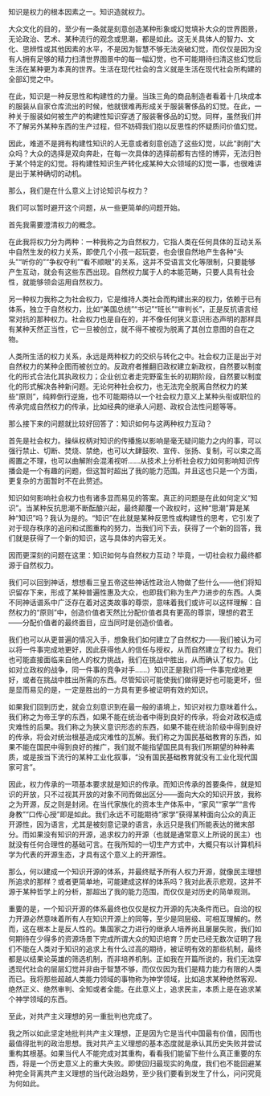 知识是权力的根本因素之一。知识造就权力。

大众文化的目的，至少有一条就是刻意创造某种形象或幻觉填补大众的世界图景，无论政治、艺术、某种流行的观念或思潮，都是如此。这无关具体人的智力、文化、思辨性或其他因素的水平，不是因为智慧不够无法突破幻觉，而仅仅是因为没有人拥有足够的精力扫清世界图景中的每一幅幻觉，也不可能期待扫清这些幻觉后生活在某种更为本真的世界。生活在现代社会的含义就是生活在现代社会所构建的全部幻觉之中。

在此，知识是一种反思性和构建性的力量。当珠三角的商品制造者看着十几块成本的服装从自家仓库流出的时候，他就很难再形成关于服装奢侈品的幻觉。在此，一种关于服装如何被生产的构建性知识穿透了服装奢侈品的幻觉。同样，虽然我们并不了解另外某种东西的生产过程，但不妨碍我们抱以反思性的怀疑质问价值幻觉。

因此，难道不是拥有构建性知识的人无意或者刻意创造了这些幻觉，以此“剥削”大众吗？大众的选择是双向奔赴，在每一次具体的选择前都有古怪的博弈，无法归咎于某个特定的幻觉。将构建性知识生产转化成某种大众领域的幻觉一事，也很难讲是出于某种确切的动机。

那么，我们是在什么意义上讨论知识与权力？

我们可以暂时避开这个问题，从一些更简单的问题开始。

首先我需要澄清权力的概念。

在此我将权力分为两种：一种我称之为自然权力，它指人类在任何具体的互动关系中自然生发的权力关系，即使几个小孩一起玩耍，也会很自然地产生各种“头头”“听你的”“争权夺利”“看不顺眼”的关系，这并不受语言文化等限制，只要能够产生互动，就会有这些东西出现。自然权力属于人的本能范畴，只要人具有社会性，就能够领会运用自然权力。

另一种权力我称之为社会权力，它是维持人类社会而构建出来的权力，依赖于已有体系，独立于自然权力，比如“美国总统”“书记”“班长”“审判长”，正是反抗语言经常对抗的那种权力。社会权力也是自在的，并不像任何狭义意识形态声明的那样具有某种天然正当性，它一旦被创立，就不得不被视为脱离了其创立意图的自在之物。

人类所生活的权力关系，永远是两种权力的交织与转化之中。社会权力正是出于对自然权力的某种企图而被创立的。反政府者推翻旧政权建立新政权，自然要以制度化的形式合法化其执政权力；企业创立者走完野蛮生长的初期阶段，自然要以制度化的形式解决各种新问题。无论何种社会权力，也无法完全脱离自然权力的某些“原则”，纯粹倒行逆施，也不可能期待以一个社会权力意义上某种头衔或职位的传承完成自然权力的传承，比如经典的继承人问题、政权合法性问题等等。

那么接下来的问题就比较好回答了：知识如何与这两种权力互动？

首先是社会权力。操纵权柄对知识的传播施以影响是毫无疑问能力之内的事，可以强行禁止、切断、焚烧、禁绝，也可以大肆鼓吹、宣传、张扬、复制，可以束之高阁置之不理，也可以曲解附会混淆视听……从技术上分析社会权力如何影响知识传播会是一个有趣的问题，但这暂时超出了我的能力范围。并且这也只是一个方面，更复杂的方面暂时不在此赘述。

知识如何影响社会权力也有诸多显而易见的答案。真正的问题是在此如何定义“知识”。当某种反抗思潮不断酝酿兴起，最终颠覆一个政权时，这种“思潮”算是某种“知识”吗？我认为是的。“知识”在此就是某种反思性或构建性的思考，它引发了对于现存秩序的追问和试图重构的努力，当我们问下去，获得了一个新的回答，我们就是获得了一个新的知识，这与具体的内容无关。

因而更深刻的问题在这里：知识如何与自然权力互动？毕竟，一切社会权力最终都源于自然权力。

我们可以回到神话，想想看三皇五帝这些神话性政治人物做了些什么——他们将知识留存下来，形成了某种普遍性惠及大众，也即我们称为生产力进步的东西。人类不同神话谱系中广泛存在着对这类故事的尊崇，意味着我们或许可以这样理解：自然权力的“原则”中，创造价值者天然比分配价值者具有更高的尊崇，理想的君王——分配价值者的最终面目，应当同时是创造价值者。

我们也可以从更普遍的情况入手，想象我们如何建立了自然权力——我们被认为可以将一件事完成地更好，因此获得他人的信任与授权，从而自然建立了权力。我们也可能直接面临来自他人的权力挑战，我们在挑战中胜出，从而确认了权力。（比如对立政权的战争，同一件事的竞争对手……）知识正是我们将一件事完成地更好，或者在挑战中胜出所需的东西。尽管知识可能使我们做得更好也可能更坏，但是显而易见的是，一定是胜出的一方具有更多被证明有效的知识。

如果我们回到历史，就会立刻意识到在最一般的语境上，知识对权力意味着什么。我们称之为帝王学的东西，如果不能在统治者中得到良好的传承，将会对政权造成灾难性的后果。我们称之为狭义意识形态的东西，如果不能在统治阶级中得到良好的传承，将会对统治根基造成灾难性的瓦解。我们称之为国民基础教育的东西，如果不能在国民中得到良好的推广，我们就不能指望国民具有我们所期望的种种素质，或是按当下流行的某种工业化叙事，“没有国民基础教育就没有工业化现代国家可言”。

因此，权力传承的一项基本要求就是知识的传承。而知识传承的首要条件，就是知识的开放，只不过视其开放的对象不同而做出区分——面向大众的知识开放，我称之为开源，反之则是封闭。在当代家族化的资本生产体系中，“家风”“家学”“言传身教”“口传心授”即是如此。我们永远不可能期待“家学”获得某种面向公众的真正开源性，因为语言，尤其是被刻意记录的语言，永远只是我们所能表达的微末部分。而如果没有知识的开源，追求权力的开源（也就是通常意义上所说的民主）也就没有任何合理性的基础可言。在我所知的一切生产方式中，大概只有以计算机科学为代表的开源生态，才具有这个意义上的开源性。

那么，何以建成一个知识开源的体系，并最终赋予所有人权力开源，就像民主理想所追求的那样？或者更简单地，可能建成这样的体系吗？我对此表示悲观，这并不源于某种哲学上的分析，那超出了我的能力范围，而仅仅是对历史的简单观测。

重要的是，一个知识开源的体系最终也仅仅是权力开源的先决条件而已。自洽的权力开源必然意味着所有人在知识开源上的同等，至少是同层级、可相互理解的。然而，这在根本上是反人性的。集国家之力进行的继承人培养尚且屡屡失败，我们如何期待在少得多的资源场景下完成所谓大众的知识培育？历史已经无数次证明了我们不能在人类对于知识的追求上有什么过高的期待，被证明有效的那些机制，最终都是以结果论英雄的筛选机制，而非培养机制。正如我在开篇所说的，我们无法穿透现代社会的层层幻觉并非由于智慧不够，而仅仅因为我们是精力能力有限的人类而已。我将那些超越人类能力领域的事物称为神学领域，比如追求某种绝然客观、绝然正义、绝然审判、全知或者全能。在此意义上，追求民主，本质上是在追求某个神学领域的东西。

至此，对共产主义理想的另一重批判也完成了。

我之所以如此坚定地批判共产主义理想，正是因为它是当代中国最有价值，因而也最值得批判的政治思想。我对共产主义理想的基本态度就是承认其历史失败并尝试重构其根基。如果当代人不能完成对其重构，看看我们能留下些什么真正重要的东西，将是一个历史意义上的重大失败。即使回归最现实的角度，我们也不能回避某种完全背离共产主义理想的当代政治趋势，至少我们要看到发生了什么，问问究竟为何如此。







